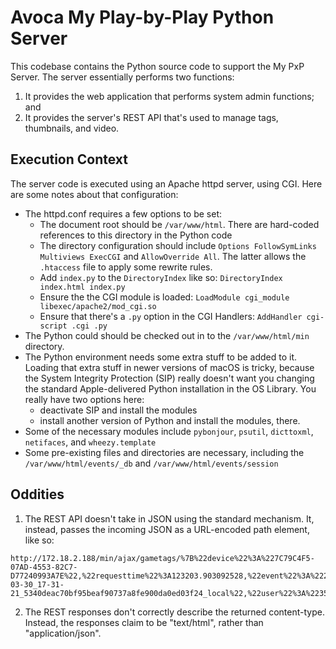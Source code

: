 # Avoca My Play-by-Play Python Server

This codebase contains the Python source code to support the My PxP Server.
The server essentially performs two functions:

1. It provides the web application that performs system admin functions; and
2. It provides the server's REST API that's used to manage tags, thumbnails,
and video.

## Execution Context

The server code is executed using an Apache httpd server, using CGI. Here are some
notes about that configuration:

* The httpd.conf requires a few options to be set:
  * The document root should be `/var/www/html`. There are hard-coded references to this 
    directory in the Python code
  * The directory configuration should include `Options FollowSymLinks Multiviews ExecCGI` 
    and `AllowOverride All`. The latter allows the `.htaccess` file to apply some 
    rewrite rules.
  * Add `index.py` to the `DirectoryIndex` like so: `DirectoryIndex index.html index.py`
  * Ensure the the CGI module is loaded: `LoadModule cgi_module libexec/apache2/mod_cgi.so`
  * Ensure that there's a `.py` option in the CGI Handlers: `AddHandler cgi-script .cgi .py`
* The Python could should be checked out in to the `/var/www/html/min` directory.
* The Python environment needs some extra stuff to be added to it. Loading that extra
  stuff in newer versions of macOS is tricky, because the System Integrity Protection 
  (SIP) really doesn't want you changing the standard Apple-delivered Python 
  installation in the OS Library. You really have two options here:
  * deactivate SIP and install the modules
  * install another version of Python and install the modules, there.
* Some of the necessary modules include `pybonjour`, `psutil`, `dicttoxml`, `netifaces`, 
  and `wheezy.template`
* Some pre-existing files and directories are necessary, including the 
  `/var/www/html/events/_db` and `/var/www/html/events/session`

## Oddities

1. The REST API doesn't take in JSON using the standard mechanism. It, instead,
passes the incoming JSON as a URL-encoded path element, like so:

```
http://172.18.2.188/min/ajax/gametags/%7B%22device%22%3A%227C79C4F5-07AD-4553-82C7-D77240993A7E%22,%22requesttime%22%3A123203.903092528,%22event%22%3A%222017-03-30_17-31-21_5340deac70bf95beaf90737a8fe900da0ed03f24_local%22,%22user%22%3A%22356a192b7913b04c54574d18c28d46e6395428ab%22%7D
```

2. The REST responses don't correctly describe the returned content-type.
Instead, the responses claim to be "text/html", rather than "application/json".
